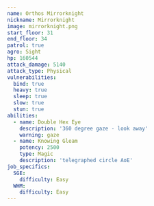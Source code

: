 ```yaml
---
name: Orthos Mirrorknight
nickname: Mirrorknight
image: mirrorknight.png
start_floor: 31
end_floor: 34
patrol: true
agro: Sight
hp: 160544
attack_damage: 5140
attack_type: Physical
vulnerabilities:
  bind: true
  heavy: true
  sleep: true
  slow: true
  stun: true
abilities:
  - name: Double Hex Eye
    description: '360 degree gaze - look away'
    warning: gaze
  - name: Knowing Gleam
    potency: 2500
    type: Magic
    description: 'telegraphed circle AoE'
job_specifics:
  SGE:
    difficulty: Easy
  WHM:
    difficulty: Easy
---
```

